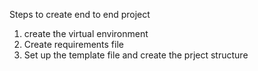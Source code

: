 Steps to create end to end project 

1. create the virtual environment
2. Create requirements file
3. Set up the template file and create the prject structure
